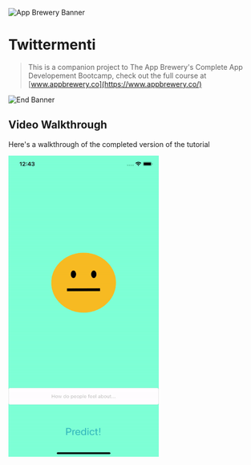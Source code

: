 
![App Brewery Banner](Documentation/AppBreweryBanner.png)

#  Twittermenti




>This is a companion project to The App Brewery's Complete App Developement Bootcamp, check out the full course at [www.appbrewery.co](https://www.appbrewery.co/)

![End Banner](Documentation/readme-end-banner.png)


## Video Walkthrough

Here's a walkthrough of the completed version of the tutorial

<img src="Twittermenti.gif" width="300" height="600"/>
